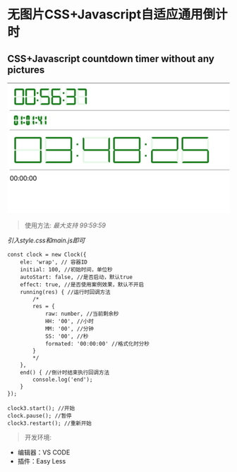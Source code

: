 # 无图片CSS+Javascript自适应通用倒计时
## CSS+Javascript countdown timer without any pictures

![preview](https://github.com/Godziillaa/customize-countdown-timer/blob/main/preview-new.jpg)

>使用方法: 
*最大支持 99:59:59*

*引入style.css和main.js即可*

```
const clock = new Clock({
    ele: 'wrap', // 容器ID
    initial: 100, //初始时间，单位秒
    autoStart: false, //是否启动，默认true
    effect: true, //是否使用案例效果，默认不开启
    running(res) { //运行时回调方法
        /*
        res = { 
            raw: number, //当前剩余秒
            HH: '00', //小时
            MM: '00', //分钟
            SS: '00', //秒
            formated: '00:00:00' //格式化时分秒
        }
        */
    },
    end() { //倒计时结束执行回调方法
        console.log('end');
    }
});

clock3.start(); //开始
clock.pause(); //暂停
clock3.restart(); //重新开始

```


>开发环境: 
* 编辑器：VS CODE
* 插件：Easy Less
